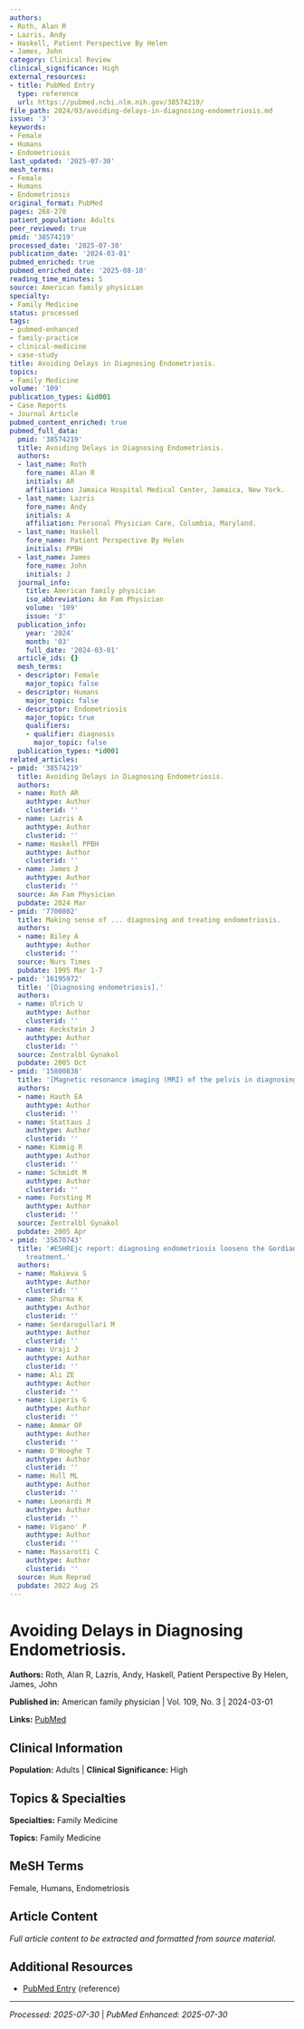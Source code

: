 ```yaml
---
authors:
- Roth, Alan R
- Lazris, Andy
- Haskell, Patient Perspective By Helen
- James, John
category: Clinical Review
clinical_significance: High
external_resources:
- title: PubMed Entry
  type: reference
  url: https://pubmed.ncbi.nlm.nih.gov/38574219/
file_path: 2024/03/avoiding-delays-in-diagnosing-endometriosis.md
issue: '3'
keywords:
- Female
- Humans
- Endometriosis
last_updated: '2025-07-30'
mesh_terms:
- Female
- Humans
- Endometriosis
original_format: PubMed
pages: 268-270
patient_population: Adults
peer_reviewed: true
pmid: '38574219'
processed_date: '2025-07-30'
publication_date: '2024-03-01'
pubmed_enriched: true
pubmed_enriched_date: '2025-08-10'
reading_time_minutes: 5
source: American family physician
specialty:
- Family Medicine
status: processed
tags:
- pubmed-enhanced
- family-practice
- clinical-medicine
- case-study
title: Avoiding Delays in Diagnosing Endometriosis.
topics:
- Family Medicine
volume: '109'
publication_types: &id001
- Case Reports
- Journal Article
pubmed_content_enriched: true
pubmed_full_data:
  pmid: '38574219'
  title: Avoiding Delays in Diagnosing Endometriosis.
  authors:
  - last_name: Roth
    fore_name: Alan R
    initials: AR
    affiliation: Jamaica Hospital Medical Center, Jamaica, New York.
  - last_name: Lazris
    fore_name: Andy
    initials: A
    affiliation: Personal Physician Care, Columbia, Maryland.
  - last_name: Haskell
    fore_name: Patient Perspective By Helen
    initials: PPBH
  - last_name: James
    fore_name: John
    initials: J
  journal_info:
    title: American family physician
    iso_abbreviation: Am Fam Physician
    volume: '109'
    issue: '3'
  publication_info:
    year: '2024'
    month: '03'
    full_date: '2024-03-01'
  article_ids: {}
  mesh_terms:
  - descriptor: Female
    major_topic: false
  - descriptor: Humans
    major_topic: false
  - descriptor: Endometriosis
    major_topic: true
    qualifiers:
    - qualifier: diagnosis
      major_topic: false
  publication_types: *id001
related_articles:
- pmid: '38574219'
  title: Avoiding Delays in Diagnosing Endometriosis.
  authors:
  - name: Roth AR
    authtype: Author
    clusterid: ''
  - name: Lazris A
    authtype: Author
    clusterid: ''
  - name: Haskell PPBH
    authtype: Author
    clusterid: ''
  - name: James J
    authtype: Author
    clusterid: ''
  source: Am Fam Physician
  pubdate: 2024 Mar
- pmid: '7700802'
  title: Making sense of ... diagnosing and treating endometriosis.
  authors:
  - name: Biley A
    authtype: Author
    clusterid: ''
  source: Nurs Times
  pubdate: 1995 Mar 1-7
- pmid: '16195972'
  title: '[Diagnosing endometriosis].'
  authors:
  - name: Ulrich U
    authtype: Author
    clusterid: ''
  - name: Keckstein J
    authtype: Author
    clusterid: ''
  source: Zentralbl Gynakol
  pubdate: 2005 Oct
- pmid: '15800838'
  title: '[Magnetic resonance imaging (MRI) of the pelvis in diagnosing endometriosis].'
  authors:
  - name: Hauth EA
    authtype: Author
    clusterid: ''
  - name: Stattaus J
    authtype: Author
    clusterid: ''
  - name: Kimmig R
    authtype: Author
    clusterid: ''
  - name: Schmidt M
    authtype: Author
    clusterid: ''
  - name: Forsting M
    authtype: Author
    clusterid: ''
  source: Zentralbl Gynakol
  pubdate: 2005 Apr
- pmid: '35670743'
  title: '#ESHREjc report: diagnosing endometriosis loosens the Gordian knot of infertility
    treatment.'
  authors:
  - name: Makieva S
    authtype: Author
    clusterid: ''
  - name: Sharma K
    authtype: Author
    clusterid: ''
  - name: Serdarogullari M
    authtype: Author
    clusterid: ''
  - name: Uraji J
    authtype: Author
    clusterid: ''
  - name: Ali ZE
    authtype: Author
    clusterid: ''
  - name: Liperis G
    authtype: Author
    clusterid: ''
  - name: Ammar OF
    authtype: Author
    clusterid: ''
  - name: D'Hooghe T
    authtype: Author
    clusterid: ''
  - name: Hull ML
    authtype: Author
    clusterid: ''
  - name: Leonardi M
    authtype: Author
    clusterid: ''
  - name: Vigano' P
    authtype: Author
    clusterid: ''
  - name: Massarotti C
    authtype: Author
    clusterid: ''
  source: Hum Reprod
  pubdate: 2022 Aug 25
---
```


# Avoiding Delays in Diagnosing Endometriosis.

**Authors:** Roth, Alan R, Lazris, Andy, Haskell, Patient Perspective By Helen, James, John

**Published in:** American family physician | Vol. 109, No. 3 | 2024-03-01

**Links:** [PubMed](https://pubmed.ncbi.nlm.nih.gov/38574219/)

## Clinical Information

**Population:** Adults | **Clinical Significance:** High

## Topics & Specialties

**Specialties:** Family Medicine

**Topics:** Family Medicine

## MeSH Terms

Female, Humans, Endometriosis

## Article Content

*Full article content to be extracted and formatted from source material.*

## Additional Resources

- [PubMed Entry](https://pubmed.ncbi.nlm.nih.gov/38574219/) (reference)

---

*Processed: 2025-07-30* | *PubMed Enhanced: 2025-07-30*
